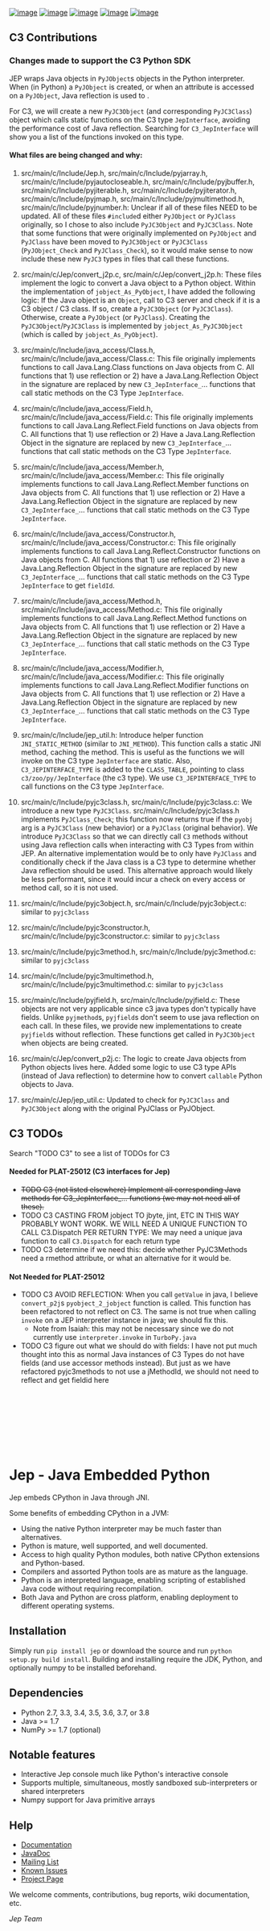 [![image](https://img.shields.io/pypi/pyversions/Jep.svg)](https://pypi.python.org/pypi/jep)
[![image](https://img.shields.io/pypi/l/Jep.svg)](https://pypi.python.org/pypi/jep)
[![image](https://img.shields.io/pypi/v/Jep.svg)](https://pypie.python.org/pypi/jep)
[![image](https://img.shields.io/badge/docs-wiki-orange.svg)](https://github.com/ninia/jep/wiki)
[![image](https://img.shields.io/badge/docs-javadoc-orange.svg)](https://ninia.github.io/jep/javadoc)


## C3 Contributions

### Changes made to support the C3 Python SDK

JEP wraps Java objects in `PyJObject`s objects in the Python interpreter. When (in Python) a `PyJObject` is created, or when an attribute is accessed on a `PyJObject`, Java reflection is used to .

For C3, we will create a new `PyJC3Object` (and corresponding `PyJC3Class`) object which calls static functions on the C3 type `JepInterface`, avoiding the performance cost of Java reflection. Searching for `C3_JepInterface` will show you a list of the functions invoked on this type.

#### What files are being changed and why:

1. src/main/c/Include/Jep.h, src/main/c/Include/pyjarray.h, src/main/c/Include/pyjautocloseable.h, src/main/c/Include/pyjbuffer.h, src/main/c/Include/pyjiterable.h, src/main/c/Include/pyjiterator.h, src/main/c/Include/pyjmap.h, src/main/c/Include/pyjmultimethod.h, src/main/c/Include/pyjnumber.h: Unclear if all of these files NEED to be updated. All of these files `#include`d either `PyJObject` or `PyJClass`  originally, so I chose to also include `PyJC3Object` and `PyJC3Class`. Note that some functions that were originally implemented on `PyJObject` and `PyJClass` have been moved to `PyJC3Object` or `PyJC3Class` (`PyJObject_Check` and `PyJClass_Check`), so it would make sense to now include these new `PyJC3` types in files that call these functions.

1. src/main/c/Jep/convert_j2p.c, src/main/c/Jep/convert_j2p.h: These files implement the logic to convert a Java object to a Python object. Within the implementation of `jobject_As_PyObject`, I have added the following logic: If the Java object is an `Object`, call to C3 server and check if it is a C3 object / C3 class. If so, create a `PyJC3Object` (or `PyJC3Class`). Otherwise, create a `PyJObject` (or `PyJClass`). Creating the `PyJC3Object`/`PyJC3Class` is implemented by `jobject_As_PyJC3Object` (which is called by `jobject_As_PyObject`).

1. src/main/c/Include/java_access/Class.h, src/main/c/Include/java_access/Class.c: This file originally implements functions to call Java.Lang.Class functions on Java objects from C. All functions that 1) use reflection or 2) have a Java.Lang.Reflection Object in the signature are replaced by new `C3_JepInterface_`... functions that call static methods on the C3 Type `JepInterface`.

1. src/main/c/Include/java_access/Field.h, src/main/c/Include/java_access/Field.c: This file originally implements functions to call Java.Lang.Reflect.Field functions on Java objects from C. All functions that 1) use reflection or 2) Have a Java.Lang.Reflection Object in the signature are replaced by new `C3_JepInterface_`... functions that call static methods on the C3 Type `JepInterface`.

1. src/main/c/Include/java_access/Member.h, src/main/c/Include/java_access/Member.c: This file originally implements functions to call Java.Lang.Reflect.Member functions on Java objects from C. All functions that 1) use reflection or 2) Have a Java.Lang.Reflection Object in the signature are replaced by new `C3_JepInterface_`... functions that call static methods on the C3 Type `JepInterface`.

1. src/main/c/Include/java_access/Constructor.h, src/main/c/Include/java_access/Constructor.c: This file originally implements functions to call Java.Lang.Reflect.Constructor functions on Java objects from C. All functions that 1) use reflection or 2) Have a Java.Lang.Reflection Object in the signature are replaced by new `C3_JepInterface_`... functions that call static methods on the C3 Type `JepInterface` to get `fieldId`.

1. src/main/c/Include/java_access/Method.h, src/main/c/Include/java_access/Method.c: This file originally implements functions to call Java.Lang.Reflect.Method functions on Java objects from C. All functions that 1) use reflection or 2) Have a Java.Lang.Reflection Object in the signature are replaced by new `C3_JepInterface_`... functions that call static methods on the C3 Type `JepInterface`.

1. src/main/c/Include/java_access/Modifier.h, src/main/c/Include/java_access/Modifier.c: This file originally implements functions to call Java.Lang.Reflect.Modifier functions on Java objects from C. All functions that 1) use reflection or 2) Have a Java.Lang.Reflection Object in the signature are replaced by new `C3_JepInterface_`... functions that call static methods on the C3 Type `JepInterface`.

1. src/main/c/Include/jep_util.h: Introduce helper function `JNI_STATIC_METHOD` (similar to `JNI_METHOD`). This function calls a static JNI method, caching the method. This is useful as the functions we will invoke on the C3 type `JepInterface` are static. Also, `C3_JEPINTERFACE_TYPE` is added to the `CLASS_TABLE`, pointing to class `c3/zoo/py/JepInterface` (the c3 type). We use `C3_JEPINTERFACE_TYPE` to call functions on the C3 type `JepInterface`.

1. src/main/c/Include/pyjc3class.h, src/main/c/Include/pyjc3class.c: We introduce a new type `PyJC3Class`. src/main/c/Include/pyjc3class.h implements `PyJClass_Check`; this function now returns true if the `pyobj` arg is a `PyJC3Class` (new behavior) or a `PyJClass` (original behavior). We introduce `PyJC3Class` so that we can directly call `C3` methods without using Java reflection calls when interacting with C3 Types from within JEP. An alternative implementation would be to only have `PyJClass` and conditionally check if the Java class is a C3 type to determine whether Java reflection should be used. This alternative approach would likely be less performant, since it would incur a check on every access or method call, so it is not used.

1. src/main/c/Include/pyjc3object.h, src/main/c/Include/pyjc3object.c: similar to `pyjc3class`

1. src/main/c/Include/pyjc3constructor.h, src/main/c/Include/pyjc3constructor.c: similar to `pyjc3class`

1. src/main/c/Include/pyjc3method.h, src/main/c/Include/pyjc3method.c: similar to `pyjc3class`

1. src/main/c/Include/pyjc3multimethod.h, src/main/c/Include/pyjc3multimethod.c: similar to `pyjc3class`

1. src/main/c/Include/pyjfield.h, src/main/c/Include/pyjfield.c: These objects are not very applicable since c3 java types don't typically have fields. Unlike `pyjmethod`s, `pyjfield`s don't seem to use java reflection on each call. In these files, we provide new implementations to create `pyjfield`s without reflection. These functions get called in `PyJC3Object` when objects are being created.

1. src/main/c/Jep/convert_p2j.c: The logic to create Java objects from Python objects lives here. Added some logic to use C3 type APIs (instead of Java reflection) to determine how to convert `callable` Python objects to Java.

1. src/main/c/Jep/jep_util.c: Updated to check for `PyJC3Class` and `PyJC3Object` along with the original PyJClass or PyJObject.


## C3 TODOs

Search "TODO C3" to see a list of TODOs for C3

#### Needed for PLAT-25012 (C3 interfaces for Jep)
* ~~TODO C3 (not listed elsewhere) Implement all corresponding Java methods for C3_JepInterface_... functions (we may not need all of these).~~
* TODO C3 CASTING FROM jobject TO jbyte, jint, ETC IN THIS WAY PROBABLY WONT WORK. WE WILL NEED A UNIQUE FUNCTION TO CALL C3.Dispatch PER RETURN TYPE: We may need a unique java function to call `C3.Dispatch` for each return type
* TODO C3 determine if we need this: decide whether PyJC3Methods need a rmethod attribute, or what an alternative for it would be.

#### Not Needed for PLAT-25012
* TODO C3 AVOID REFLECTION: When you call `getValue` in java, I believe `convert_p2j`s `pyobject_2_jobject` function is called. This function has been refactored to not reflect on C3. The same is not true when calling `invoke` on a JEP interpreter instance in java; we should fix this.
    * Note from Isaiah: this may not be necessary since we do not currently use `interpreter.invoke` in `TurboPy.java`
* TODO C3 figure out what we should do with fields: I have not put much thought into this as normal Java instances of C3 Types do not have fields (and use accessor methods instead). But just as we have refactored pyjc3methods to not use a jMethodId, we should not need to reflect and get fieldid here



&nbsp;

&nbsp;

&nbsp;

&nbsp;

# Jep - Java Embedded Python

Jep embeds CPython in Java through JNI.

Some benefits of embedding CPython in a JVM:

  - Using the native Python interpreter may be much faster than
    alternatives.
  - Python is mature, well supported, and well documented.
  - Access to high quality Python modules, both native CPython
    extensions and Python-based.
  - Compilers and assorted Python tools are as mature as the language.
  - Python is an interpreted language, enabling scripting of established
    Java code without requiring recompilation.
  - Both Java and Python are cross platform, enabling deployment to
    different operating systems.

## Installation

Simply run `pip install jep` or download the source and run `python
setup.py build install`. Building and installing require the JDK,
Python, and optionally numpy to be installed beforehand.

## Dependencies

  - Python 2.7, 3.3, 3.4, 3.5, 3.6, 3.7, or 3.8
  - Java \>= 1.7
  - NumPy \>= 1.7 (optional)

## Notable features

  - Interactive Jep console much like Python's interactive console
  - Supports multiple, simultaneous, mostly sandboxed sub-interpreters
    or shared interpreters
  - Numpy support for Java primitive arrays

## Help

  - [Documentation](https://github.com/ninia/jep/wiki)
  - [JavaDoc](https://ninia.github.io/jep/javadoc)
  - [Mailing List](https://groups.google.com/d/forum/jep-project)
  - [Known Issues](https://github.com/ninia/jep/issues)
  - [Project Page](https://github.com/ninia/jep)

We welcome comments, contributions, bug reports, wiki documentation,
etc.

*Jep Team*
